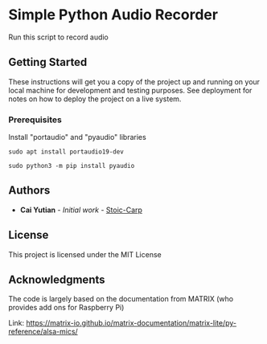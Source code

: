 # Simple Python Audio Recorder

Run this script to record audio

## Getting Started

These instructions will get you a copy of the project up and running on your local machine for development and testing purposes. See deployment for notes on how to deploy the project on a live system.

### Prerequisites

Install "portaudio" and "pyaudio" libraries 

```
sudo apt install portaudio19-dev  

sudo python3 -m pip install pyaudio
```

## Authors

* **Cai Yutian** - *Initial work* - [Stoic-Carp](https://github.com/Stoic-Carp)

## License

This project is licensed under the MIT License 

## Acknowledgments

The code is largely based on the documentation from MATRIX (who provides add ons for Raspberry Pi) 

Link: https://matrix-io.github.io/matrix-documentation/matrix-lite/py-reference/alsa-mics/ 

